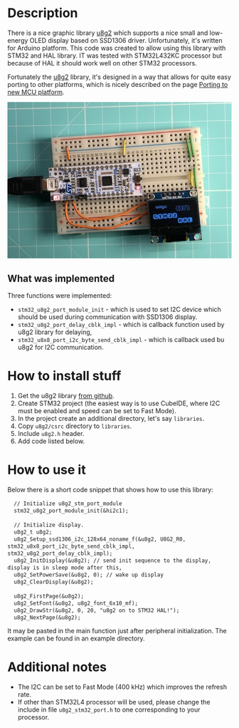 # Description

There is a nice graphic library 
[u8g2](https://github.com/olikraus/u8g2 "u8g2 Github page") which supports a nice small and low-energy OLED display based on SSD1306 driver. Unfortunately, it's written for Arduino platform. This code was created to allow using this library with STM32 and HAL library. IT was tested with STM32L432KC processor but because of HAL it should work well on other STM32 processors.

Fortunately the [u8g2](https://github.com/olikraus/u8g2 "u8g2 Github page") library, it's designed in a way that allows for quite easy porting to other platforms, which is nicely described on the page [Porting to new MCU platform](https://github.com/olikraus/u8g2/wiki/Porting-to-new-MCU-platform "Porting to new MCU platform").

![Nucelo board photo](docs/img/board_photo.jpg?raw=true "Working SSD1306 with STM32L432")

## What was implemented
Three functions were implemented:
* `stm32_u8g2_port_module_init` - which is used to set I2C device which should be used during communication with SSD1306 display.
* `stm32_u8g2_port_delay_cblk_impl` - which is callback function used by u8g2 library for delaying,
* `stm32_u8x8_port_i2c_byte_send_cblk_impl` - which is callback used bu u8g2 for I2C communication.

# How to install stuff

1. Get the u8g2 library [from github](https://github.com/olikraus/u8g2 "u8g2 Github page").
2. Create STM32 project (the easiest way is to use CubeIDE, where I2C must be enabled and speed can be set to Fast Mode).
3. In the project create an additional directory, let's say `libraries`.
4. Copy `u8g2/csrc` directory to `libraries`.
5. Include `u8g2.h` header.
6. Add code listed below.

# How to use it

Below there is a short code snippet that shows how to use this library:
```
  // Initialize u8g2_stm_port_module
  stm32_u8g2_port_module_init(&hi2c1);

  // Initialize display.
  u8g2_t u8g2;
  u8g2_Setup_ssd1306_i2c_128x64_noname_f(&u8g2, U8G2_R0, stm32_u8x8_port_i2c_byte_send_cblk_impl, stm32_u8g2_port_delay_cblk_impl);
  u8g2_InitDisplay(&u8g2); // send init sequence to the display, display is in sleep mode after this,
  u8g2_SetPowerSave(&u8g2, 0); // wake up display
  u8g2_ClearDisplay(&u8g2);

  u8g2_FirstPage(&u8g2);
  u8g2_SetFont(&u8g2, u8g2_font_6x10_mf);
  u8g2_DrawStr(&u8g2, 0, 20, "u8g2 on to STM32 HAL!");
  u8g2_NextPage(&u8g2);
```

It may be pasted in the main function just after peripheral initialization.
The example can be found in an example directory.

# Additional notes

* The I2C can be set to Fast Mode (400 kHz) which improves the refresh rate.
* If other than STM32L4 processor will be used, please change the include in file `u8g2_stm32_port.h` to one corresponding to your processor.
